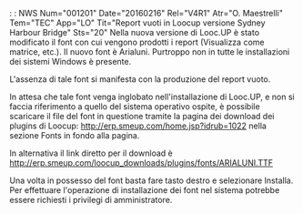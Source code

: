  :  : NWS Num="001201" Date="20160216" Rel="V4R1" Atr="O. Maestrelli" Tem="TEC" App="LO" Tit="Report vuoti in Loocup versione Sydney Harbour Bridge" Sts="20"
Nella nuova versione di Looc.UP è stato modificato il font con cui vengono prodotti i report (Visualizza come matrice, etc.). Il nuovo font è Arialuni. Purtroppo non in tutte le installazioni
dei sistemi Windows è presente.

L'assenza di tale font si manifesta con la produzione del report vuoto.

In attesa che tale font venga inglobato nell'installazione di Looc.UP, e non si faccia riferimento a
quello del sistema operativo ospite, è possibile scaricare il file del font in questione tramite la pagina dei download dei plugins di Loocup: http://erp.smeup.com/home.jsp?idrub=1022 nella sezione
Fonts in fondo alla pagina.

In alternativa il link diretto per il download è
http://erp.smeup.com/loocup_downloads/plugins/fonts/ARIALUNI.TTF

Una volta in possesso del font basta fare tasto destro e selezionare Installa.
Per effettuare l'operazione di installazione dei font nel sistema potrebbe essere richiesti i privilegi di amministratore.
